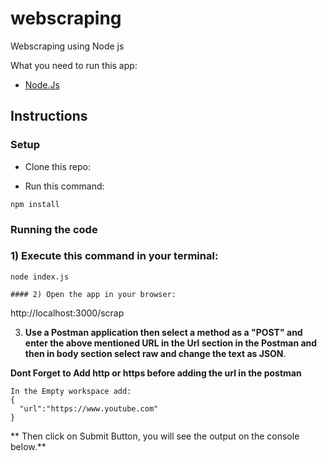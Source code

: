 # webscraping
Webscraping using Node js 

What you need to run this app:

* [Node.Js](https://nodejs.org)

## Instructions

### Setup

* Clone this repo:


* Run this command:

```
npm install
```

### Running the code

### 1) Execute this command in your terminal:

```
node index.js

#### 2) Open the app in your browser:

```
http://localhost:3000/scrap 

3) **Use a Postman application then select a method as a "POST" and enter the above mentioned URL in the Url section in the Postman and then in body section select raw and change the text as JSON**.

  **Dont Forget to Add http or https before adding the url in the postman**
  
    In the Empty workspace add:
    {
      "url":"https://www.youtube.com"
    }
    
   ** Then click on Submit Button, you will see the output on the console below.**
